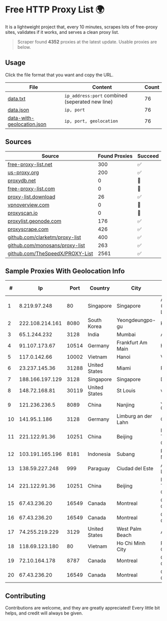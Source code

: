
# Free HTTP Proxy List 🌍

It is a lightweight project that, every 10 minutes, scrapes lots of free-proxy sites, validates if it works, and serves a clean proxy list.


> Scraper found **4352** proxies at the latest update. Usable proxies are below.

## Usage

Click the file format that you want and copy the URL.


|File|Content|Count|
|----|-------|-----|
|[data.txt](https://raw.githubusercontent.com/themiralay/Proxy-List-World/master/data.txt)|`ip_address:port` combined (seperated new line)|76|
|[data.json](https://raw.githubusercontent.com/themiralay/Proxy-List-World/master/data.json)|`ip, port`|76|
|[data-with-geolocation.json](https://raw.githubusercontent.com/themiralay/Proxy-List-World/master/data-with-geolocation.json)|`ip, port, geolocation`|76|

## Sources

|Source|Found Proxies|Succeed|
|------|-------------|-------|
|[free-proxy-list.net](https://free-proxy-list.net)|300|✅|
|[us-proxy.org](https://www.us-proxy.org)|200|✅|
|[proxydb.net](http://proxydb.net)|0|🚫|
|[free-proxy-list.com](https://free-proxy-list.com/?page=&port=&type%5B%5D=http&type%5B%5D=https&up_time=0&search=Search)|0|🚫|
|[proxy-list.download](https://www.proxy-list.download/HTTP)|26|✅|
|[vpnoverview.com](https://vpnoverview.com/privacy/anonymous-browsing/free-proxy-servers)|0|🚫|
|[proxyscan.io](https://www.proxyscan.io)|0|🚫|
|[proxylist.geonode.com](https://proxylist.geonode.com/api/proxy-list?limit=300&page=1&sort_by=lastChecked&sort_type=desc&protocols=http,https)|176|✅|
|[proxyscrape.com](https://api.proxyscrape.com/v2/?request=displayproxies&protocol=http&timeout=10000&country=all&ssl=all&anonymity=all)|426|✅|
|[github.com/clarketm/proxy-list](https://raw.githubusercontent.com/clarketm/proxy-list/master/proxy-list-raw.txt)|400|✅|
|[github.com/monosans/proxy-list](https://raw.githubusercontent.com/monosans/proxy-list/main/proxies/http.txt)|263|✅|
|[github.com/TheSpeedX/PROXY-List](https://raw.githubusercontent.com/TheSpeedX/PROXY-List/master/http.txt)|2561|✅|


## Sample Proxies With Geolocation Info

|#|Ip|Port|Country|City|Internet Service Provider|
|-|--|----|-------|----|-------------------------|
|1|8.219.97.248|80|Singapore|Singapore|Alibaba Cloud (Singapore) Private Limited|
|2|222.108.214.161|8080|South Korea|Yeongdeungpo-gu|Korea Telecom|
|3|65.1.244.232|3128|India|Mumbai|Amazon.com|
|4|91.107.173.67|10514|Germany|Frankfurt Am Main|Hetzner Online AG|
|5|117.0.142.66|10002|Vietnam|Hanoi|Viettel Group|
|6|23.237.145.36|31288|United States|Miami|FDCservers.net|
|7|188.166.197.129|3128|Singapore|Singapore|DigitalOcean, LLC|
|8|148.72.168.81|30119|United States|St Louis|velia.net|
|9|121.236.236.5|8089|China|Nanjing|Jiangsu Network of ChinaTelecom|
|10|141.95.1.186|3128|Germany|Limburg an der Lahn|OVH SAS|
|11|221.122.91.36|10251|China|Beijing|IDC, China Telecommunications Corporation|
|12|103.191.165.196|8181|Indonesia|Subang|PT Sakti Wijaya Network|
|13|138.59.227.248|999|Paraguay|Ciudad del Este|Aranda Cardozo Lider Ramon|
|14|221.122.91.36|10251|China|Beijing|IDC, China Telecommunications Corporation|
|15|67.43.236.20|16549|Canada|Montreal|GloboTech Communications|
|16|67.43.236.20|16549|Canada|Montreal|GloboTech Communications|
|17|74.255.219.229|3129|United States|West Palm Beach|AT&T Corp.|
|18|118.69.123.180|80|Vietnam|Ho Chi Minh City|FPT Telecom Company|
|19|72.10.164.178|8787|Canada|Montreal|GloboTech Communications|
|20|67.43.236.20|16549|Canada|Montreal|GloboTech Communications|



## Contributing

Contributions are welcome, and they are greatly appreciated! Every
little bit helps, and credit will always be given.


